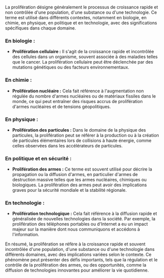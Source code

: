 La prolifération désigne généralement le processus de croissance rapide et non contrôlée d'une population, d'une substance ou d'une technologie. Ce terme est utilisé dans différents contextes, notamment en biologie, en chimie, en physique, en politique et en technologie, avec des significations spécifiques dans chaque domaine.

### En biologie :

- **Prolifération cellulaire :** Il s'agit de la croissance rapide et incontrôlée des cellules dans un organisme, souvent associée à des maladies telles que le cancer. La prolifération cellulaire peut être déclenchée par des mutations génétiques ou des facteurs environnementaux.

### En chimie :

- **Prolifération nucléaire :** Cela fait référence à l'augmentation non régulée du nombre d'armes nucléaires ou de matériaux fissiles dans le monde, ce qui peut entraîner des risques accrus de prolifération d'armes nucléaires et de tensions géopolitiques.

### En physique :

- **Prolifération des particules :** Dans le domaine de la physique des particules, la prolifération peut se référer à la production ou à la création de particules élémentaires lors de collisions à haute énergie, comme celles observées dans les accélérateurs de particules.

### En politique et en sécurité :

- **Prolifération des armes :** Ce terme est souvent utilisé pour décrire la propagation ou la diffusion d'armes, en particulier d'armes de destruction massive telles que les armes nucléaires, chimiques ou biologiques. La prolifération des armes peut avoir des implications graves pour la sécurité mondiale et la stabilité régionale.

### En technologie :

- **Prolifération technologique :** Cela fait référence à la diffusion rapide et généralisée de nouvelles technologies dans la société. Par exemple, la prolifération des téléphones portables ou d'Internet a eu un impact majeur sur la manière dont nous communiquons et accédons à l'information.

En résumé, la prolifération se réfère à la croissance rapide et souvent incontrôlée d'une population, d'une substance ou d'une technologie dans différents domaines, avec des implications variées selon le contexte. Ce phénomène peut présenter des défis importants, tels que la régulation et le contrôle de la prolifération des armes, ou des opportunités, comme la diffusion de technologies innovantes pour améliorer la vie quotidienne.